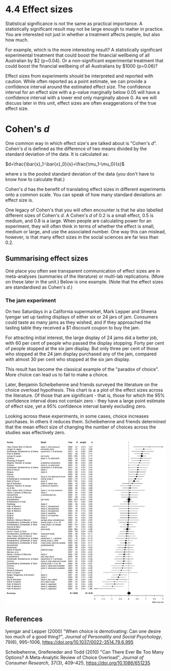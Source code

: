 # 4.4 Effect sizes

Statistical significance is not the same as practical importance. A statistically significant result may not be large enough to matter in practice. You are interested not just in whether a treatment affects people, but also how much.

For example, which is the more interesting result? A statistically significant experimental treatment that could boost the financial wellbeing of all Australian by \$2 (p=0.04). Or a non-significant experimental treatment that could boost the financial wellbeing of all Australians by \$1000 (p=0.06)?

Effect sizes from experiments should be interpreted and reported with caution. While often reported as a point estimate, we can provide a confidence interval around the estimated effect size. The confidence interval for an effect size with a p-value marginally below 0.05 will have a confidence interval with a lower end only marginally above 0. As we will discuss later in this unit, effect sizes are often exaggerations of the true effect size.

# Cohen's *d*

One common way in which effect size's are talked about is "Cohen's *d*". Cohen's *d* is defined as the difference of two means divided by the standard deviation of the data. It is calculated as:

$d=\frac{\bar{x}_1-\bar{x}_0}{s}=\frac{\mu_1-\mu_0}{s}$

where *s* is the pooled standard deviation of the data (you don't have to know how to calculate that.)

Cohen's *d* has the benefit of translating effect sizes in different experiments onto a common scale. You can speak of how many standard deviations an effect size is.

One legacy of Cohen's that you will often encounter is that he also labelled different sizes of Cohen's *d*. A Cohen's *d* of 0.2 is a small effect, 0.5 is medium, and 0.8 is a large. When people are calculating power for an experiment, they will often think in terms of whether the effect is small, medium or large, and use the associated number. One way this can mislead, however, is that many effect sizes in the social sciences are far less than 0.2.

## Summarising effect sizes

One place you often see transparent communication of effect sizes are in meta-analyses (summaries of the literature) or multi-lab replications. (More on these later in the unit.) Below is one example. (Note that the effect sizes are standardised as Cohen's *d*.)

### The jam experiment

On two Saturdays in a California supermarket, Mark Lepper and Sheena Iyengar set up tasting displays of either six or 24 jars of jam. Consumers could taste as many jams as they wished, and if they approached the tasting table they received a $1 discount coupon to buy the jam.

For attracting initial interest, the large display of 24 jams did a better job, with 60 per cent of people who passed the display stopping. Forty per cent of people stopped at the six jam display. But only three per cent of those who stopped at the 24 jam display purchased any of the jam, compared with almost 30 per cent who stopped at the six jam display.

This result has become the classical example of the "paradox of choice". More choice can lead us to fail to make a choice.

Later, Benjamin Scheibehenne and friends surveyed the literature on the choice overload hypothesis. This chart is a a plot of the effect sizes across the literature. Of those that are significant - that is, those for which the 95% confidence interval does not contain zero - they have a large point estimate of effect size, yet a 95% confidence interval barely excluding zero.

Looking across these experiments, in some cases, choice increases purchases. In others it reduces them. Scheibehenne and friends determined that the mean effect size of changing the number of choices across the studies was effectively zero.

![](img/scheibehenne.jpg)

## References

Iyengar and Lepper (2000) "When choice is demotivating: Can one desire too much of a good thing?", *Journal of Personality and Social Psychology*, 79(6), 995–1006, https://doi.org/10.1037/0022-3514.79.6.995

Scheibehenne, Greifeneder and Todd (2010) "Can There Ever Be Too Many Options? A Meta-Analytic Review of Choice Overload", *Journal of Consumer Research*, 37(3), 409–425, https://doi.org/10.1086/651235